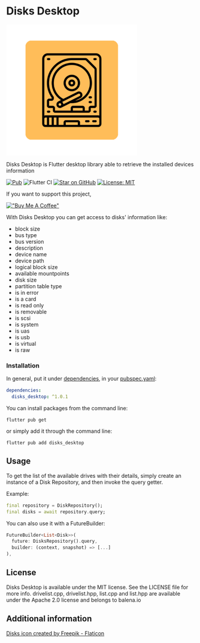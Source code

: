 # Disks Desktop

<img align="center" src="https://raw.githubusercontent.com/AngeloAvv/disks/master/assets/disks_logo.png" width="350" alt="Disks logo" border="0">

Disks Desktop is Flutter desktop library able to retrieve the installed devices information

[![Pub](https://img.shields.io/pub/v/disks_desktop.svg)](https://pub.dev/packages/disks_desktop)
![Flutter CI](https://github.com/AngeloAvv/disks/workflows/Flutter%20CI/badge.svg)
[![Star on GitHub](https://img.shields.io/github/stars/AngeloAvv/disks.svg?style=flat&logo=github&colorB=deeppink&label=stars)](https://github.com/AngeloAvv/disks)
[![License: MIT](https://img.shields.io/badge/license-MIT-purple.svg)](https://opensource.org/licenses/MIT)

If you want to support this project,

[!["Buy Me A Coffee"](https://www.buymeacoffee.com/assets/img/custom_images/orange_img.png)](https://www.buymeacoffee.com/angeloavv)


With Disks Desktop  you can get access to disks' information like:
* block size
* bus type
* bus version
* description
* device name
* device path
* logical block size
* available mountpoints
* disk size
* partition table type
* is in error
* is a card
* is read only
* is removable
* is scsi
* is system
* is uas
* is usb
* is virtual
* is raw

### Installation

In general, put it under
[dependencies](https://dart.dev/tools/pub/dependencies),
in your [pubspec.yaml](https://dart.dev/tools/pub/pubspec):

```yaml
dependencies:
  disks_desktop: ^1.0.1
```

You can install packages from the command line:

```terminal
flutter pub get
```

or simply add it through the command line:

```terminal
flutter pub add disks_desktop
```

## Usage

To get the list of the available drives with their details, simply create an instance of a Disk Repository, and then invoke the query getter.

Example:
```dart
final repository = DiskRepository();
final disks = await repository.query;
```

You can also use it with a FutureBuilder:
```dart
FutureBuilder<List<Disk>>(
  future: DisksRepository().query,
  builder: (context, snapshot) => [...]
),
```

## License

Disks Desktop is available under the MIT license. See the LICENSE file for more info.
drivelist.cpp, drivelist.hpp, list.cpp and list.hpp are available under the Apache 2.0 license and belongs to balena.io

## Additional information
<a href="https://www.flaticon.com/free-icons/hard-disk" title="hard disk icons">Disks icon created by Freepik - Flaticon</a>